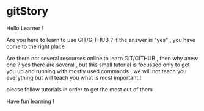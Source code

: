 # gitStory

Hello Learner !

  Are you here to learn to use GIT/GITHUB ?
  if the answer is "yes" , you have come to the right place

  Are there not several resourses online to learn GIT/GITHUB , then why anew one ?
  yes there are several , but this small tutorial is focussed only to get you up and running with mostly used commands , we will not teach you everything but will teach you what is most important !
  
  please follow tutorials in order to get the most out of them 
  
  Have fun learning !

